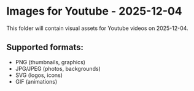 # Images for Youtube - 2025-12-04

This folder will contain visual assets for Youtube videos on 2025-12-04.

## Supported formats:
- PNG (thumbnails, graphics)
- JPG/JPEG (photos, backgrounds)
- SVG (logos, icons)
- GIF (animations)
